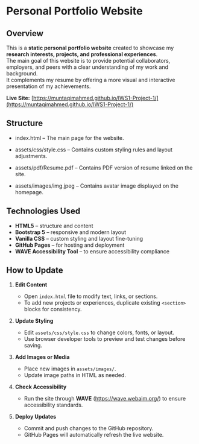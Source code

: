 # Personal Portfolio Website

## Overview
This is a **static personal portfolio website** created to showcase my **research interests, projects, and professional experiences**.  
The main goal of this website is to provide potential collaborators, employers, and peers with a clear understanding of my work and background.  
It complements my resume by offering a more visual and interactive presentation of my achievements.

**Live Site:** [https://muntaqimahmed.github.io/IWS1-Project-1/](https://muntaqimahmed.github.io/IWS1-Project-1/)



## Structure

- index.html – The main page for the website.

- assets/css/style.css – Contains custom styling rules and layout adjustments.

- assets/pdf/Resume.pdf – Contains PDF version of resume linked on the site.

- assets/images/img.jpeg – Contains avatar image displayed on the homepage.


## Technologies Used
- **HTML5** – structure and content  
- **Bootstrap 5** – responsive and modern layout  
- **Vanilla CSS** – custom styling and layout fine-tuning  
- **GitHub Pages** – for hosting and deployment  
- **WAVE Accessibility Tool** – to ensure accessibility compliance 

## How to Update

1. **Edit Content**  
   - Open `index.html` file to modify text, links, or sections.  
   - To add new projects or experiences, duplicate existing `<section>` blocks for consistency.

2. **Update Styling**  
   - Edit `assets/css/style.css` to change colors, fonts, or layout.  
   - Use browser developer tools to preview and test changes before saving.

3. **Add Images or Media**  
   - Place new images in `assets/images/`.  
   - Update image paths in HTML as needed.

4. **Check Accessibility**  
   - Run the site through **WAVE** (https://wave.webaim.org/) to ensure accessibility standards.

5. **Deploy Updates**  
   - Commit and push changes to the GitHub repository.  
   - GitHub Pages will automatically refresh the live website.